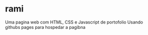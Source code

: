 # rami
Uma pagina web  com HTML, CSS e Javascript de portofolio
Usando githubs pages para hospedar a pagibna
